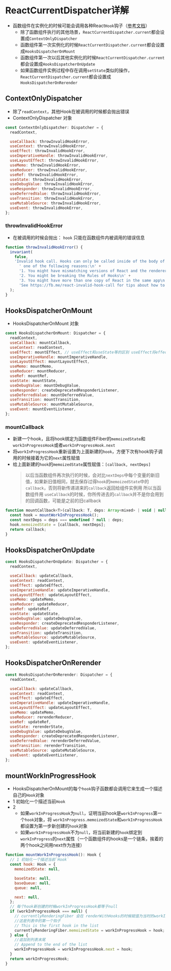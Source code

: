 # ReactCurrentDispatcher详解
* 函数组件在实例化的时候可能会调用各种React`Hook`钩子（[参考文档](https://react.docschina.org/docs/hooks-intro.html)）
    - 除了函数组件执行的其他场景，`ReactCurrentDispatcher.current`都会设置成`ContextOnlyDispatcher`
    - 函数组件第一次实例化的时候`ReactCurrentDispatcher.current`都会设置成`HooksDispatcherOnMount`
    - 函数组件第一次以后其他实例化的时候`ReactCurrentDispatcher.current`都会设置成`HooksDispatcherOnUpdate`
    - 如果函数组件实例过程中存在调用`setState`类似的操作，`ReactCurrentDispatcher.current`都会设置成`HooksDispatcherOnRerender`

## ContextOnlyDispatcher
* 除了`readContext`，其他Hook在被调用的时候都会抛出错误
* ContextOnlyDispatcher 对象
```javascript
const ContextOnlyDispatcher: Dispatcher = {
  readContext,

  useCallback: throwInvalidHookError,
  useContext: throwInvalidHookError,
  useEffect: throwInvalidHookError,
  useImperativeHandle: throwInvalidHookError,
  useLayoutEffect: throwInvalidHookError,
  useMemo: throwInvalidHookError,
  useReducer: throwInvalidHookError,
  useRef: throwInvalidHookError,
  useState: throwInvalidHookError,
  useDebugValue: throwInvalidHookError,
  useResponder: throwInvalidHookError,
  useDeferredValue: throwInvalidHookError,
  useTransition: throwInvalidHookError,
  useMutableSource: throwInvalidHookError,
  useEvent: throwInvalidHookError,
};
```
### throwInvalidHookError
* 在被调用的时候会抛出： `hook` 只能在函数组件内被调用的错误信息
```javascript
function throwInvalidHookError() {
  invariant(
    false,
    'Invalid hook call. Hooks can only be called inside of the body of a function component. This could happen for' +
      ' one of the following reasons:\n' +
      '1. You might have mismatching versions of React and the renderer (such as React DOM)\n' +
      '2. You might be breaking the Rules of Hooks\n' +
      '3. You might have more than one copy of React in the same app\n' +
      'See https://fb.me/react-invalid-hook-call for tips about how to debug and fix this problem.',
  );
}
```

## HooksDispatcherOnMount
* HooksDispatcherOnMount 对象
```javascript
const HooksDispatcherOnMount: Dispatcher = {
  readContext,
  useCallback: mountCallback,
  useContext: readContext,
  useEffect: mountEffect, // useEffect和useState等的区别 useEffect将effect额外的添加到了fiber的UpdateQueue上 这么做的情况是希望effect会在组件更新的时候触发执行
  useImperativeHandle: mountImperativeHandle,
  useLayoutEffect: mountLayoutEffect,
  useMemo: mountMemo,
  useReducer: mountReducer,
  useRef: mountRef,
  useState: mountState,
  useDebugValue: mountDebugValue,
  useResponder: createDeprecatedResponderListener,
  useDeferredValue: mountDeferredValue,
  useTransition: mountTransition,
  useMutableSource: mountMutableSource,
  useEvent: mountEventListener,
};
```
### mountCallback
* 新建一个hook，且将hook绑定为函数组件Fiber的`memoizedState`和`workInProgressHook`或者`workInProgressHook.next`
* 将`workInProgressHook`重新设置为上面新建的`hook`，方便下次有hook钩子调用的时候接着为它的`next`属性赋值
* 给上面新建的`hook`的`memoizedState`属性赋值：`[callback, nextDeps]`
    > 以后当函数组件再次执行的时候，会对比`nextDeps`中每个变量的新旧值，如果新旧值相同，就去保存过得`hook`的`memoizedState`中的`callback`，否则将新传递进来的`callback`返回给组件实例用
    > 所以当函数组件用 `useCallback`的时候，你所传进去的`callback`并不是你会用到的回调函数，可能是之前的旧callback

```javascript
function mountCallback<T>(callback: T, deps: Array<mixed> | void | null): T {
  const hook = mountWorkInProgressHook();
  const nextDeps = deps === undefined ? null : deps;
  hook.memoizedState = [callback, nextDeps];
  return callback;
}
```

## HooksDispatcherOnUpdate
```javascript
const HooksDispatcherOnUpdate: Dispatcher = {
  readContext,

  useCallback: updateCallback,
  useContext: readContext,
  useEffect: updateEffect,
  useImperativeHandle: updateImperativeHandle,
  useLayoutEffect: updateLayoutEffect,
  useMemo: updateMemo,
  useReducer: updateReducer,
  useRef: updateRef,
  useState: updateState,
  useDebugValue: updateDebugValue,
  useResponder: createDeprecatedResponderListener,
  useDeferredValue: updateDeferredValue,
  useTransition: updateTransition,
  useMutableSource: updateMutableSource,
  useEvent: updateEventListener,
};
```

## HooksDispatcherOnRerender
```javascript
const HooksDispatcherOnRerender: Dispatcher = {
  readContext,

  useCallback: updateCallback,
  useContext: readContext,
  useEffect: updateEffect,
  useImperativeHandle: updateImperativeHandle,
  useLayoutEffect: updateLayoutEffect,
  useMemo: updateMemo,
  useReducer: rerenderReducer,
  useRef: updateRef,
  useState: rerenderState,
  useDebugValue: updateDebugValue,
  useResponder: createDeprecatedResponderListener,
  useDeferredValue: rerenderDeferredValue,
  useTransition: rerenderTransition,
  useMutableSource: updateMutableSource,
  useEvent: updateEventListener,
};
```

## mountWorkInProgressHook
* HooksDispatcherOnMount的每个`hook`钩子函数都会调用它来生成一个描述自己的`Hook`对象
* 1 初始化一个描述当前`Hook`
* 2 
    - 如果`workInProgressHook`为`null`，证明当前hook是`workInProgress`第一个`hook`对象，将 `workInProgress.memoizedState`和`workInProgressHook`都设置为第一步新创建的`hook`对象
    - 如果`workInProgressHook`不为`null`，将当前新建的`hook`绑定到`workInProgress`的`next`属性（一个函数组件的hooks是一个链条，挨着的两个hook之间用next作为连接）
```javascript
function mountWorkInProgressHook(): Hook {
  // 1 初始化一个描述当前`Hook`
  const hook: Hook = {
    memoizedState: null,

    baseState: null,
    baseQueue: null,
    queue: null,

    next: null,
  };
  // 每个hook新创建的时候workInProgressHook都等于null
  if (workInProgressHook === null) {
    // currentlyRenderingFiber 会在 renderWithHooks的时候赋值为当时的workInProgress
    //这是列表中的第一个钩子
    // This is the first hook in the list
    currentlyRenderingFiber.memoizedState = workInProgressHook = hook;
  } else {
    //追加到列表末尾
    // Append to the end of the list
    workInProgressHook = workInProgressHook.next = hook;
  }
  return workInProgressHook;
}
```
